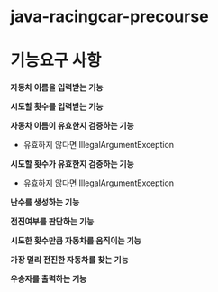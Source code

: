 # java-racingcar-precourse

# 기능요구 사항 #

**자동차 이름을 입력받는 기능**

**시도할 횟수를 입력받는 기능**

**자동차 이름이 유효한지 검증하는 기능**
- 유효하지 않다면 IllegalArgumentException

**시도할 횟수가 유효한지 검증하는 기능**
- 유효하지 않다면 IllegalArgumentException

**난수를 생성하는 기능**

**전진여부를 판단하는 기능**

**시도한 횟수만큼 자동차를 움직이는 기능**

**가장 멀리 전진한 자동차를 찾는 기능**

**우승자를 출력하는 기능**


